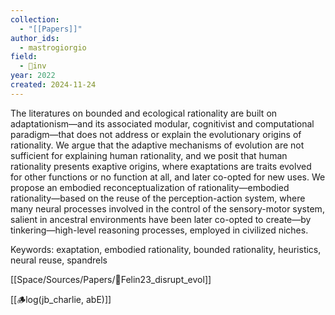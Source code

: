 ```yaml
---
collection:
  - "[[Papers]]"
author_ids:
  - mastrogiorgio
field:
  - 🐢inv
year: 2022
created: 2024-11-24
---
```


The literatures on bounded and ecological rationality are built on adaptationism—and its associated modular, cognitivist and computational paradigm—that does not address or explain the evolutionary origins of rationality. We argue that the adaptive mechanisms of evolution are not sufficient for explaining human rationality, and we posit that human rationality presents exaptive origins, where exaptations are traits evolved for other functions or no function at all, and later co-opted for new uses. We propose an embodied reconceptualization of rationality—embodied rationality—based on the reuse of the perception-action system, where many neural processes involved in the control of the sensory-motor system, salient in ancestral environments have been later co-opted to create—by tinkering—high-level reasoning processes, employed in civilized niches.

Keywords: exaptation, embodied rationality, bounded rationality, heuristics, neural reuse, spandrels

[[Space/Sources/Papers/📜Felin23_disrupt_evol]]

[[🪵log(jb_charlie, abE)]]